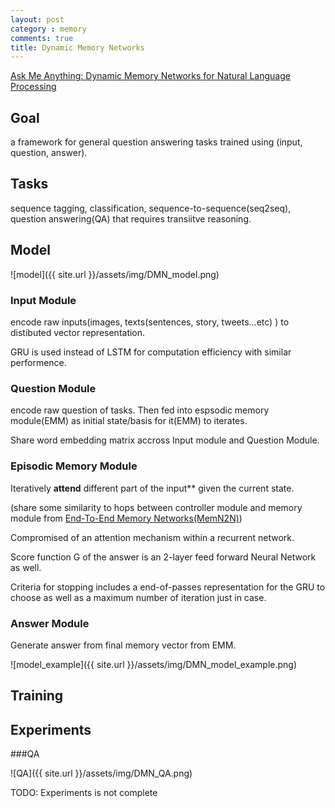 ```yaml
---
layout: post
category : memory
comments: true
title: Dynamic Memory Networks 
---
```


[Ask Me Anything: Dynamic Memory Networks for Natural Language Processing](https://pdfs.semanticscholar.org/70b2/1f7c1670b89e48cabc00fd2e386da558bfa3.pdf?_ga=1.34565089.1904056589.1479429331)

## Goal

a framework for general question answering tasks trained using (input, question, answer). 

## Tasks

sequence tagging, classification, sequence-to-sequence(seq2seq), question answering(QA) that requires transiitve reasoning.

## Model

![model]({{ site.url }}/assets/img/DMN_model.png)

### Input Module

encode raw inputs(images, texts(sentences, story, tweets...etc) ) to distibuted vector representation. 

GRU is used instead of LSTM for computation efficiency with similar performence. 

### Question Module
encode raw question of tasks. Then fed into espsodic memory module(EMM) as initial state/basis for it(EMM) to iterates.

Share word embedding matrix accross Input module and Question Module.

### Episodic Memory Module

Iteratively **attend** different part of the input** given the current state. 

(share some similarity to hops between controller module and memory module from [End-To-End Memory Networks(MemN2N)](http://arxiv.org/abs/1503.08895)) 

Compromised of an attention mechanism within a recurrent network.

Score function G of the answer is an 2-layer feed forward Neural Network as well.

Criteria for stopping includes a end-of-passes representation for the GRU to choose as well as a maximum number of iteration just in case. 

### Answer Module

Generate answer from final memory vector from EMM.


![model_example]({{ site.url }}/assets/img/DMN_model_example.png)

## Training

## Experiments

###QA

![QA]({{ site.url }}/assets/img/DMN_QA.png)

TODO: Experiments is not complete


